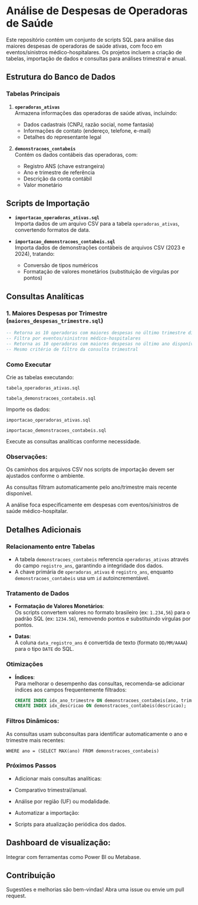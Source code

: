 # Análise de Despesas de Operadoras de Saúde

Este repositório contém um conjunto de scripts SQL para análise das maiores despesas de operadoras de saúde ativas, com foco em eventos/sinistros médico-hospitalares. Os projetos incluem a criação de tabelas, importação de dados e consultas para análises trimestral e anual.

## Estrutura do Banco de Dados

### Tabelas Principais

1. **`operadoras_ativas`**  
   Armazena informações das operadoras de saúde ativas, incluindo:
   - Dados cadastrais (CNPJ, razão social, nome fantasia)
   - Informações de contato (endereço, telefone, e-mail)
   - Detalhes do representante legal

2. **`demonstracoes_contabeis`**  
   Contém os dados contábeis das operadoras, com:
   - Registro ANS (chave estrangeira)
   - Ano e trimestre de referência
   - Descrição da conta contábil
   - Valor monetário

## Scripts de Importação

- **`importacao_operadoras_ativas.sql`**  
  Importa dados de um arquivo CSV para a tabela `operadoras_ativas`, convertendo formatos de data.

- **`importacao_demonstracoes_contabeis.sql`**  
  Importa dados de demonstrações contábeis de arquivos CSV (2023 e 2024), tratando:
  - Conversão de tipos numéricos
  - Formatação de valores monetários (substituição de vírgulas por pontos)

## Consultas Analíticas

### 1. Maiores Despesas por Trimestre (`maiores_despesas_trimestre.sql`)
```sql
-- Retorna as 10 operadoras com maiores despesas no último trimestre disponível
-- Filtra por eventos/sinistros médico-hospitalares
-- Retorna as 10 operadoras com maiores despesas no último ano disponível
-- Mesmo critério de filtro da consulta trimestral
```

### Como Executar

Crie as tabelas executando:

`tabela_operadoras_ativas.sql`

`tabela_demonstracoes_contabeis.sql`

Importe os dados:

`importacao_operadoras_ativas.sql`

`importacao_demonstracoes_contabeis.sql`

Execute as consultas analíticas conforme necessidade.

### Observações: 

Os caminhos dos arquivos CSV nos scripts de importação devem ser ajustados conforme o ambiente.

As consultas filtram automaticamente pelo ano/trimestre mais recente disponível.

A análise foca especificamente em despesas com eventos/sinistros de saúde médico-hospitalar.

## Detalhes Adicionais

### Relacionamento entre Tabelas
- A tabela `demonstracoes_contabeis` referencia `operadoras_ativas` através do campo `registro_ans`, garantindo a integridade dos dados.
- A chave primária de `operadoras_ativas` é `registro_ans`, enquanto `demonstracoes_contabeis` usa um `id` autoincrementável.

### Tratamento de Dados
- **Formatação de Valores Monetários**:  
  Os scripts convertem valores no formato brasileiro (ex: `1.234,56`) para o padrão SQL (ex: `1234.56`), removendo pontos e substituindo vírgulas por pontos.

- **Datas**:  
  A coluna `data_registro_ans` é convertida de texto (formato `DD/MM/AAAA`) para o tipo `DATE` do SQL.

### Otimizações
- **Índices**:  
  Para melhorar o desempenho das consultas, recomenda-se adicionar índices aos campos frequentemente filtrados:
  ```sql
  CREATE INDEX idx_ano_trimestre ON demonstracoes_contabeis(ano, trimestre);
  CREATE INDEX idx_descricao ON demonstracoes_contabeis(descricao);

### Filtros Dinâmicos:

As consultas usam subconsultas para identificar automaticamente o ano e trimestre mais recentes:

```WHERE ano = (SELECT MAX(ano) FROM demonstracoes_contabeis)```

### Próximos Passos

- Adicionar mais consultas analíticas:

- Comparativo trimestral/anual.

- Análise por região (UF) ou modalidade.

- Automatizar a importação:

- Scripts para atualização periódica dos dados.

## Dashboard de visualização:

Integrar com ferramentas como Power BI ou Metabase.

## Contribuição

Sugestões e melhorias são bem-vindas! Abra uma issue ou envie um pull request.
